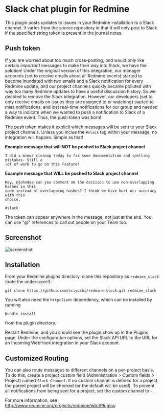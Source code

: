 # Slack chat plugin for Redmine

This plugin posts updates to issues in your Redmine installation to a Slack
channel. It varies from the source repository in that it will only post to Slack
if the specified string token is present in the journal notes. 

## Push token

If you are worreid about too much cross-posting, and would only like certain *important*
messages to make their way into Slack, we have the solution! Under the original version
of this integration, our manager accounts (set to receive emails about all Redmine events)
started to become inundated with two emails and a Slack notification for every Redmine
update, and our project channels quickly became polluted with way too many Redmine updates
to have a useful discussion history. So we decided to remove the Slack integration.
However, our developers (set to only receive emails on issues they are assigned to or
watching) started to miss notifications, and lost real-time notifications for our group
and needed a way to indicate when we wanted to push a notification to Slack of a Redmine
event. Thus, the push token was born!

The push token makes it explicit which messages will be sent to your Slack project channels.
Unless you inclue the `#slack` tag within your message, no integration will happen. Simple
as that!

**Example message that will NOT be pushed to Slack project channel**

```
I did a minor cleanup today to fix some documentation and spelling mistakes. Still a 
lot of work to go on this Feature!
```

**Example message that WILL be pushed to Slack project channel**

```
Hey, @johndoe can you comment on the decision to use non-overlapping hashes in this
code instead of overlapping hashes? I think we have hurt our accuracy with this
choice.

#slack
```

The token can appear anywhere in the message, not just at the end. You can use "@" 
references to call out people on your Team too.

## Screenshot

![screenshot](https://raw.github.com/sciyoshi/redmine-slack/gh-pages/screenshot.png)

## Installation

From your Redmine plugins directory, clone this repository as `redmine_slack` (note
the underscore!):

    git clone https://github.com/sciyoshi/redmine-slack.git redmine_slack

You will also need the `httpclient` dependency, which can be installed by running

    bundle install

from the plugin directory.

Restart Redmine, and you should see the plugin show up in the Plugins page.
Under the configuration options, set the Slack API URL to the URL for an
Incoming WebHook integration in your Slack account.

## Customized Routing

You can also route messages to different channels on a per-project basis. To
do this, create a project custom field (Administration > Custom fields > Project)
named `Slack Channel`. If no custom channel is defined for a project, the parent
project will be checked (or the default will be used). To prevent all notifications
from being sent for a project, set the custom channel to `-`.

For more information, see http://www.redmine.org/projects/redmine/wiki/Plugins.
